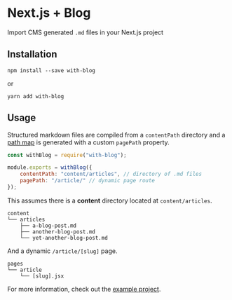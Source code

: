 # Next.js + Blog

Import CMS generated `.md` files in your Next.js project

## Installation

```
npm install --save with-blog
```

or

```
yarn add with-blog
```

## Usage

Structured markdown files are compiled from a `contentPath` directory and a [path map](https://nextjs.org/docs#static-html-export) is generated with a custom `pagePath` property.

```js
const withBlog = require("with-blog");

module.exports = withBlog({ 
    contentPath: "content/articles", // directory of .md files
    pagePath: "/article/" // dynamic page route
});
```

This assumes there is a **content** directory located at `content/articles`.

```
content
└── articles
    ├── a-blog-post.md
    ├── another-blog-post.md
    └── yet-another-blog-post.md
```

And a dynamic `/article/[slug]` page.

```
pages
└── article
    └── [slug].jsx
```

For more information, check out the [example project](https://github.com/maxchehab/with-blog/tree/master/examples/simple-blog).